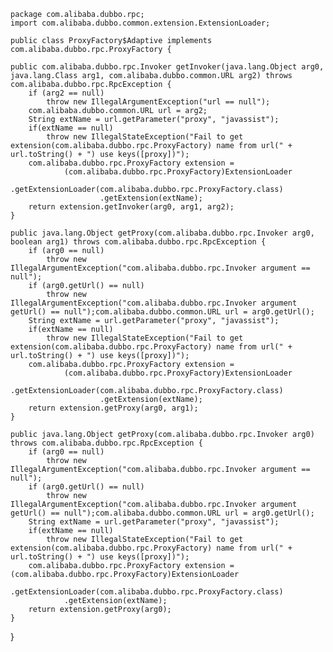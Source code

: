     package com.alibaba.dubbo.rpc;
    import com.alibaba.dubbo.common.extension.ExtensionLoader;
    
    public class ProxyFactory$Adaptive implements com.alibaba.dubbo.rpc.ProxyFactory {

    public com.alibaba.dubbo.rpc.Invoker getInvoker(java.lang.Object arg0, java.lang.Class arg1, com.alibaba.dubbo.common.URL arg2) throws com.alibaba.dubbo.rpc.RpcException {
        if (arg2 == null)
            throw new IllegalArgumentException("url == null");
        com.alibaba.dubbo.common.URL url = arg2;
        String extName = url.getParameter("proxy", "javassist");
        if(extName == null)
            throw new IllegalStateException("Fail to get extension(com.alibaba.dubbo.rpc.ProxyFactory) name from url(" + url.toString() + ") use keys([proxy])");
        com.alibaba.dubbo.rpc.ProxyFactory extension =
                (com.alibaba.dubbo.rpc.ProxyFactory)ExtensionLoader
                        .getExtensionLoader(com.alibaba.dubbo.rpc.ProxyFactory.class)
                        .getExtension(extName);
        return extension.getInvoker(arg0, arg1, arg2);
    }

    public java.lang.Object getProxy(com.alibaba.dubbo.rpc.Invoker arg0, boolean arg1) throws com.alibaba.dubbo.rpc.RpcException {
        if (arg0 == null)
            throw new IllegalArgumentException("com.alibaba.dubbo.rpc.Invoker argument == null");
        if (arg0.getUrl() == null)
            throw new IllegalArgumentException("com.alibaba.dubbo.rpc.Invoker argument getUrl() == null");com.alibaba.dubbo.common.URL url = arg0.getUrl();
        String extName = url.getParameter("proxy", "javassist");
        if(extName == null)
            throw new IllegalStateException("Fail to get extension(com.alibaba.dubbo.rpc.ProxyFactory) name from url(" + url.toString() + ") use keys([proxy])");
        com.alibaba.dubbo.rpc.ProxyFactory extension =
                (com.alibaba.dubbo.rpc.ProxyFactory)ExtensionLoader
                        .getExtensionLoader(com.alibaba.dubbo.rpc.ProxyFactory.class)
                        .getExtension(extName);
        return extension.getProxy(arg0, arg1);
    }

    public java.lang.Object getProxy(com.alibaba.dubbo.rpc.Invoker arg0) throws com.alibaba.dubbo.rpc.RpcException {
        if (arg0 == null)
            throw new IllegalArgumentException("com.alibaba.dubbo.rpc.Invoker argument == null");
        if (arg0.getUrl() == null)
            throw new IllegalArgumentException("com.alibaba.dubbo.rpc.Invoker argument getUrl() == null");com.alibaba.dubbo.common.URL url = arg0.getUrl();
        String extName = url.getParameter("proxy", "javassist");
        if(extName == null)
            throw new IllegalStateException("Fail to get extension(com.alibaba.dubbo.rpc.ProxyFactory) name from url(" + url.toString() + ") use keys([proxy])");
        com.alibaba.dubbo.rpc.ProxyFactory extension = (com.alibaba.dubbo.rpc.ProxyFactory)ExtensionLoader
                .getExtensionLoader(com.alibaba.dubbo.rpc.ProxyFactory.class)
                .getExtension(extName);
        return extension.getProxy(arg0);
    }
}